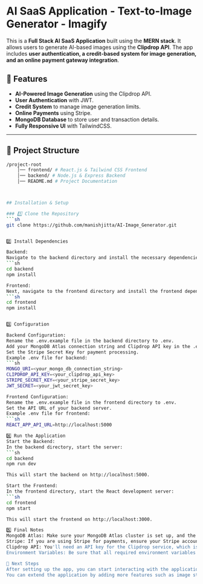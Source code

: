 # AI SaaS Application - Text-to-Image Generator - Imagify

This is a **Full Stack AI SaaS Application** built using the **MERN stack**. It allows users to generate AI-based images using the **Clipdrop API**. The app includes **user authentication, a credit-based system for image generation, and an online payment gateway integration**.

## 🚀 Features
- **AI-Powered Image Generation** using the Clipdrop API.
- **User Authentication** with JWT.
- **Credit System** to manage image generation limits.
- **Online Payments** using Stripe.
- **MongoDB Database** to store user and transaction details.
- **Fully Responsive UI** with TailwindCSS.

---

## 📂 Project Structure
```sh
/project-root 
    │── frontend/ # React.js & Tailwind CSS Frontend 
    │── backend/ # Node.js & Express Backend  
    │── README.md # Project Documentation



## Installation & Setup

### 1️⃣ Clone the Repository
```sh
git clone https://github.com/manishjitta/AI-Image_Generator.git


2️⃣ Install Dependencies

Backend:
Navigate to the backend directory and install the necessary dependencies:
```sh
cd backend
npm install

Frontend:
Next, navigate to the frontend directory and install the frontend dependencies:
```sh
cd frontend
npm install


3️⃣ Configuration

Backend Configuration:
Rename the .env.example file in the backend directory to .env.
Add your MongoDB Atlas connection string and Clipdrop API key in the .env file.
Set the Stripe Secret Key for payment processing.
Example .env file for backend:
```sh
MONGO_URI=<your_mongo_db_connection_string>
CLIPDROP_API_KEY=<your_clipdrop_api_key>
STRIPE_SECRET_KEY=<your_stripe_secret_key>
JWT_SECRET=<your_jwt_secret_key>

Frontend Configuration:
Rename the .env.example file in the frontend directory to .env.
Set the API URL of your backend server.
Example .env file for frontend:
```sh
REACT_APP_API_URL=http://localhost:5000

4️⃣ Run the Application
Start the Backend:
In the backend directory, start the server:
```sh
cd backend
npm run dev

This will start the backend on http://localhost:5000.

Start the Frontend:
In the frontend directory, start the React development server:
```sh
cd frontend
npm start

This will start the frontend on http://localhost:3000.

5️⃣ Final Notes
MongoDB Atlas: Make sure your MongoDB Atlas cluster is set up, and the connection string is correctly configured in the .env file.
Stripe: If you are using Stripe for payments, ensure your Stripe account is set up, and the secret key is properly added.
Clipdrop API: You'll need an API key for the Clipdrop service, which is used for generating AI images.
Environment Variables: Be sure that all required environment variables are set up properly in both the frontend and backend.

🎯 Next Steps
After setting up the app, you can start interacting with the application to generate AI-powered images.
You can extend the application by adding more features such as image storage, additional user management functionalities, and more payment options.

